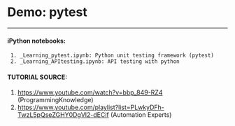 # Demo: pytest

----

#### iPython notebooks:
     
     1. _Learning_pytest.ipynb: Python unit testing framework (pytest)
     2. _Learning_APItesting.ipynb: API testing with python 
      
 
 
 
 
 
 
#### TUTORIAL SOURCE: 

1. https://www.youtube.com/watch?v=bbp_849-RZ4 (ProgrammingKnowledge)
2. https://www.youtube.com/playlist?list=PLwkyDFh-TwzL5pQseZGHY0DgVl2-dECif (Automation Experts)
